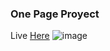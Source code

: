 ### One Page Proyect
Live [Here](https://sprivaten-css.netlify.app/)
![image](',/screenshots/sreenshot_1')
